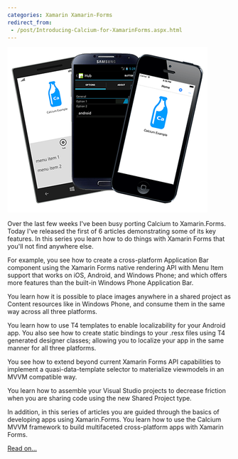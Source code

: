 ```yaml
---
categories: Xamarin Xamarin-Forms
redirect_from:
 - /post/Introducing-Calcium-for-XamarinForms.aspx.html
---
```


![Three devices showing Calcium elements](/assets/images/IntroducingCalciumForXamarinForms.png)

Over the last few weeks I've been busy porting Calcium to Xamarin.Forms. Today I've released the first of 6 articles demonstrating some of its key features. 
In this series you learn how to do things with Xamarin Forms that you'll not find anywhere else.

For example, you see how to create a cross-platform Application Bar component using the Xamarin Forms native rendering API with Menu Item support 
that works on iOS, Android, and Windows Phone; and which offers more features than the built-in Windows Phone Application Bar.

You learn how it is possible to place images anywhere in a shared project as Content resources like in Windows Phone, and consume them in the same way across all three platforms.

You learn how to use T4 templates to enable localizability for your Android app. You also see how to create static bindings to your .resx files using T4 generated designer classes; allowing you to localize your app in the same manner for all three platforms.

You see how to extend beyond current Xamarin Forms API capabilities to implement a quasi-data-template selector to materialize viewmodels in an MVVM compatible way.

You learn how to assemble your Visual Studio projects to decrease friction when you are sharing code using the new Shared Project type.

In addition, in this series of articles you are guided through the basics of developing apps using Xamarin.Forms. You learn how to use the Calcium MVVM framework to build multifaceted cross-platform apps with Xamarin Forms.

[Read on...](http://www.codeproject.com/Articles/818278/Introducing-Calcium-for-Xamarin-Forms)